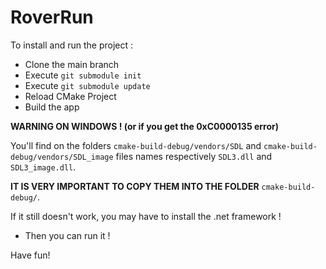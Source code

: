 # RoverRun
 
To install and run the project :

- Clone the main branch
- Execute `git submodule init`
- Execute `git submodule update`
- Reload CMake Project
- Build the app

**WARNING ON WINDOWS ! (or if you get the 0xC0000135 error)**

You'll find on the folders `cmake-build-debug/vendors/SDL` and `cmake-build-debug/vendors/SDL_image` files names respectively `SDL3.dll` and `SDL3_image.dll`.

**IT IS VERY IMPORTANT TO COPY THEM INTO THE FOLDER** `cmake-build-debug/`.

If it still doesn't work, you may have to install the .net framework !

- Then you can run it !

Have fun!
